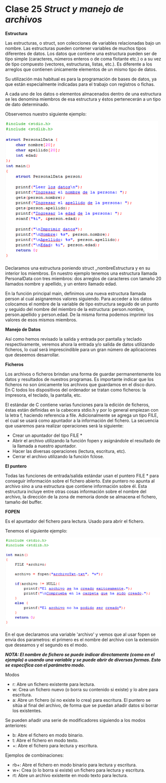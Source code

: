 # Clase 25 _Struct y manejo de archivos_

**Estructura**

Las estructuras, o struct, son colecciones de variables relacionadas bajo un nombre. Las estructuras pueden contener variables de muchos tipos diferentes de datos. Los datos que contiene una estructura pueden ser de tipo simple (caracteres, números enteros o de coma flotante etc.) o a su vez de tipo compuesto (vectores, estructuras, listas, etc.). Es diferente a los arreglos que contienen únicamente elementos de un mismo tipo de datos.

Su utilización más habitual es para la programación de bases de datos, ya que están especialmente indicadas para el trabajo con registros o fichas.

A cada uno de los datos o elementos almacenados dentro de una estructura se les denomina miembros de esa estructura y éstos pertenecerán a un tipo de dato determinado.

Observemos nuestro siguiente ejemplo:

![src/programacionEstructurada_61.png](../src/programacionEstructurada_61.png)

Declaramos una estructura poniendo struct \_nombreEstructura y en su interior los miembros. En nuestro ejemplo tenemos una estructura llamada PersonalData con tres miembros: dos arreglos de caracteres con tamaño 20 llamados nombre y apellido, y un entero llamado edad.

En la función principal main, definimos una nueva estructura llamada person al cual asignaremos valores siguiendo. Para acceder a los datos colocamos el nombre de la variable de tipo estructura seguido de un punto y seguido del nombre del miembro de la estructura: person.nombre, person.apellido y person.edad. De la misma forma podemos imprimir los valores de esos mismos miembros.

**Manejo de Datos**

Así como hemos revisado la salida y entrada por pantalla y teclado respectivamente, veremos ahora la entrada y/o salida de datos utilizando ficheros, lo cual será imprescindible para un gran número de aplicaciones que deseemos desarrollar.

**Ficheros**

Los archivos o ficheros brindan una forma de guardar permanentemente los datos y resultados de nuestros programas. Es importante indicar que los ficheros no son únicamente los archivos que guardamos en el disco duro. En C todos los dispositivos del ordenador se tratan como ficheros: la impresora, el teclado, la pantalla, etc.

El estándar de C contiene varias funciones para la edición de ficheros, éstas están definidas en la cabecera stdio.h y por lo general empiezan con la letra f, haciendo referencia a file. Adicionalmente se agrega un tipo FILE, el cual se usará como apuntador a la información del fichero. La secuencia que usaremos para realizar operaciones será la siguiente:

- Crear un apuntador del tipo FILE \*
- Abrir el archivo utilizando la función fopen y asignándole el resultado de la llamada a nuestro apuntador.
- Hacer las diversas operaciones (lectura, escritura, etc).
- Cerrar el archivo utilizando la función fclose.

**El puntero**

Todas las funciones de entrada/salida estándar usan el puntero FILE \* para conseguir información sobre el fichero abierto. Este puntero no apunta al archivo sino a una estructura que contiene información sobre él. Esta estructura incluye entre otras cosas información sobre el nombre del archivo, la dirección de la zona de memoria donde se almacena el fichero, tamaño del buffer.

**FOPEN**

Es el apuntador del fichero para lectura. Usado para abrir el fichero.

Tenemos el siguiente ejemplo:

![src/programacionEstructurada_62.png](../src/programacionEstructurada_62.png)

En el que declaramos una variable 'archivo' y vemos que al usar fopen se envia dos parametros: el primero es el nombre del archivo con la extensión que deseamos y el segundo es el modo.

**_NOTA: El nombre de fichero se puede indicar directamente (como en el ejemplo) o usando una variable y se puede abrir de diversas formas. Esto se especifica con el parámetro modo._**

Modos

- r: Abre un fichero existente para lectura.
- w: Crea un fichero nuevo (o borra su contenido si existe) y lo abre para escritura.
- a: Abre un fichero (si no existe lo crea) para escritura. El puntero se sitúa al final del archivo, de forma que se puedan añadir datos si borrar los existentes.

Se pueden añadir una serie de modificadores siguiendo a los modos anteriores:

- b: Abre el fichero en modo binario.
- t: Abre el fichero en modo texto.
- +: Abre el fichero para lectura y escritura.

Ejemplos de combinaciones:

- rb+: Abre el fichero en modo binario para lectura y escritura.
- w+: Crea (o lo borra si existe) un fichero para lectura y escritura.
- rt: Abre un archivo existente en modo texto para lectura.

